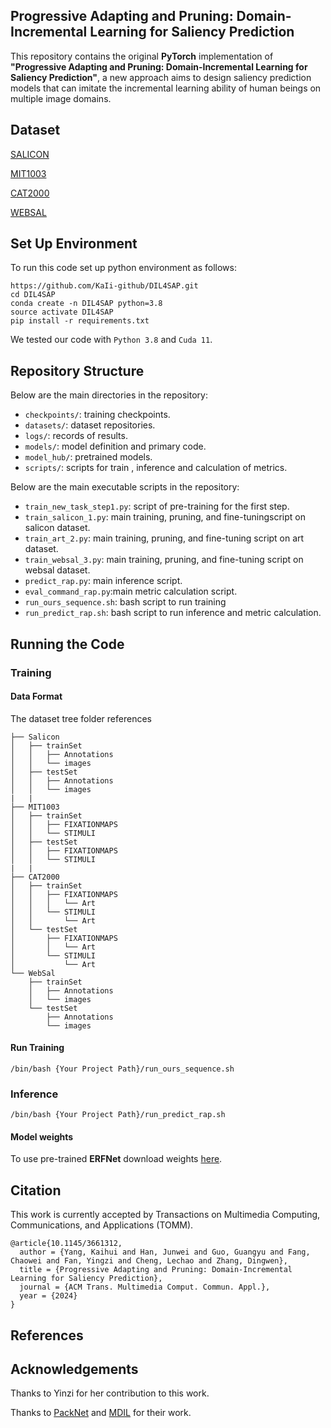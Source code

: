 ## Progressive Adapting and Pruning: Domain-Incremental Learning for Saliency Prediction

This repository contains the original **PyTorch** implementation of **"Progressive Adapting and Pruning: Domain-Incremental Learning for Saliency Prediction"**, a new approach aims to design saliency prediction models that can imitate the incremental learning ability of human beings on multiple image domains.

## Dataset

 [SALICON](http://salicon.net/challenge-2017/)

 [MIT1003](https://people.csail.mit.edu/tjudd/WherePeopleLook/index.html)

 [CAT2000](http://saliency.mit.edu/results_cat2000.html)

 [WEBSAL](https://www-users.cse.umn.edu/~qzhao/webpage_saliency.html)

## Set Up Environment

To run this code set up python environment as follows:

```
https://github.com/KaIi-github/DIL4SAP.git
cd DIL4SAP
conda create -n DIL4SAP python=3.8
source activate DIL4SAP 
pip install -r requirements.txt
```

We tested our code with `Python 3.8` and `Cuda 11`.

## Repository Structure

Below are the main directories in the repository:

- `checkpoints/`: training checkpoints.
- `datasets/`: dataset repositories.
- `logs/`: records of results.
- `models/`: model definition and primary code.
- `model_hub/`: pretrained models.
- `scripts/`: scripts for train , inference and calculation of metrics.

Below are the main executable scripts in the repository:

- `train_new_task_step1.py`: script of pre-training for the first step.
- `train_salicon_1.py`: main training, pruning, and fine-tuningscript on salicon dataset.
- `train_art_2.py`: main training, pruning, and fine-tuning script on art dataset.
- `train_websal_3.py`: main training, pruning, and fine-tuning script on websal dataset.
- `predict_rap.py`: main inference script.
- `eval_command_rap.py`:main metric calculation script.
- `run_ours_sequence.sh`: bash script to run training
- `run_predict_rap.sh`: bash script to run inference and metric calculation.

## Running the Code

### Training

#### Data Format
The dataset tree folder references

```
├── Salicon
│   ├── trainSet
│   │   ├── Annotations
│   │   └── images
│   ├── testSet
│   │   ├── Annotations
│   │   └── images
|   |
├── MIT1003
│   ├── trainSet
│   │   ├── FIXATIONMAPS
│   │   └── STIMULI
│   ├── testSet
│   │   ├── FIXATIONMAPS
│   │   └── STIMULI
|   |
├── CAT2000
│   ├── trainSet
│   │   ├── FIXATIONMAPS
│   │   │   └── Art
│   │   └── STIMULI
│   │       └── Art
│   └── testSet
│       ├── FIXATIONMAPS
│       │   └── Art
│       └── STIMULI
│           └── Art
└── WebSal
    ├── trainSet
    │   ├── Annotations
    │   └── images
    └── testSet
        ├── Annotations
        └── images
```
#### Run Training
```
/bin/bash {Your Project Path}/run_ours_sequence.sh
```
### Inference
```
/bin/bash {Your Project Path}/run_predict_rap.sh
```
#### Model weights

To use pre-trained **ERFNet** download weights [here](https://github.com/Eromera/erfnet_pytorch/blob/master/trained_models/erfnet_encoder_pretrained.pth.tar).

## Citation

This work is currently accepted by Transactions on Multimedia Computing, Communications, and Applications (TOMM).

```
@article{10.1145/3661312,
  author = {Yang, Kaihui and Han, Junwei and Guo, Guangyu and Fang, Chaowei and Fan, Yingzi and Cheng, Lechao and Zhang, Dingwen},
  title = {Progressive Adapting and Pruning: Domain-Incremental Learning for Saliency Prediction},
  journal = {ACM Trans. Multimedia Comput. Commun. Appl.},
  year = {2024}
}
```

## References

## Acknowledgements
Thanks to Yinzi for her contribution to this work.

Thanks to [PackNet](https://github.com/arunmallya/packnet) and [MDIL](https://github.com/prachigarg23/MDIL-SS) for their work.

